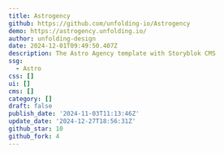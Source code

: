 ```yaml
---
title: Astrogency
github: https://github.com/unfolding-io/Astrogency
demo: https://astrogency.unfolding.io/
author: unfolding-design
date: 2024-12-01T09:49:50.407Z
description: The Astro Agency template with Storyblok CMS
ssg:
  - Astro
css: []
ui: []
cms: []
category: []
draft: false
publish_date: '2024-11-03T11:13:46Z'
update_date: '2024-12-27T18:56:31Z'
github_star: 10
github_fork: 4
---
```

